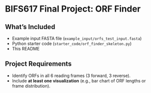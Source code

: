 # BIFS617 Final Project: ORF Finder

## What’s Included
- Example input FASTA file (`example_input/orfs_test_input.fasta`)
- Python starter code (`starter_code/orf_finder_skeleton.py`)
- This README

## Project Requirements
- Identify ORFs in all 6 reading frames (3 forward, 3 reverse).
- Include **at least one visualization** (e.g., bar chart of ORF lengths or frame distribution).
